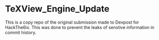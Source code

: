 # TeXView_Engine_Update
This is a copy repo of the original submission made to Devpost for HackThe6ix. This was done to prevent the leaks of senstive information in commit history.
